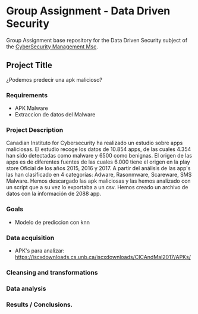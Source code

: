 # Group Assignment - Data Driven Security

Group Assignment base repository for the Data Driven Security subject of the [CyberSecurity Management Msc](https://www.talent.upc.edu/ing/professionals/presentacio/codi/221101/cybersecurity-management/).

## Project Title

¿Podemos predecir una apk malicioso?

### Requirements

  - APK Malware
  - Extraccion de datos del Malware
  
  
### Project Description

Canadian Instituto for Cybersecurity ha realizado un estudio sobre apps maliciosas. El estudio recoge los datos de 10.854 apps, de las cuales 4.354 han sido detectadas como malware y 6500 como benignas. El origen de las apps es de diferentes fuentes de las cuales 6.000 tiene el origen en la play store Oficial de los años 2015, 2016 y 2017. A partir del análisis de las app's las han clasificado en 4 categorías: Adware, Rasonmware, Scareware, SMS Malware. Hemos descargado las apk maliciosas y las hemos analizado con un script que a su vez lo exportaba a un csv. Hemos creado un archivo de datos con la información de 2088 app.

### Goals

- Modelo de prediccion con knn

### Data acquisition

- APK's para analizar: https://iscxdownloads.cs.unb.ca/iscxdownloads/CICAndMal2017/APKs/

### Cleansing and transformations

### Data analysis

### Results / Conclusions.
